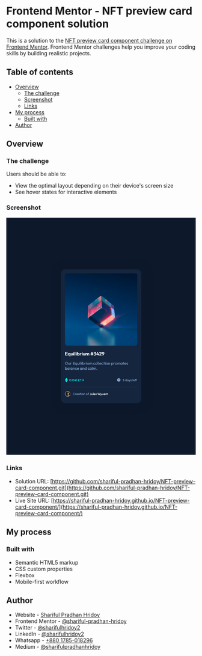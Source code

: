 # Frontend Mentor - NFT preview card component solution

This is a solution to the [NFT preview card component challenge on Frontend Mentor](https://www.frontendmentor.io/challenges/nft-preview-card-component-SbdUL_w0U). Frontend Mentor challenges help you improve your coding skills by building realistic projects. 

## Table of contents

- [Overview](#overview)
  - [The challenge](#the-challenge)
  - [Screenshot](#screenshot)
  - [Links](#links)
- [My process](#my-process)
  - [Built with](#built-with)
- [Author](#author)

## Overview

### The challenge

Users should be able to:

- View the optimal layout depending on their device's screen size
- See hover states for interactive elements

### Screenshot

![Screenshot](./images/screenshot.png)

### Links

- Solution URL: [https://github.com/shariful-pradhan-hridoy/NFT-preview-card-component.git](https://github.com/shariful-pradhan-hridoy/NFT-preview-card-component.git)
- Live Site URL: [https://shariful-pradhan-hridoy.github.io/NFT-preview-card-component/](https://shariful-pradhan-hridoy.github.io/NFT-preview-card-component/)

## My process

### Built with

- Semantic HTML5 markup
- CSS custom properties
- Flexbox
- Mobile-first workflow

## Author

- Website - [Shariful Pradhan Hridoy](https://shariful-pradhan-hridoy.netlify.com/)
- Frontend Mentor - [@shariful-pradhan-hridoy](https://www.frontendmentor.io/profile/shariful-pradhan-hridoy)
- Twitter - [@sharifulhridoy2](https://twitter.com/SharifulHridoy2)
- LinkedIn - [@sharifulhridoy2](https://www.linkedin.com/in/sharifulhridoy2/)
- Whatsapp - [+880 1785-018296](https://wa.me/8801785018296)
- Medium - [@sharifulpradhanhridoy](https://sharifulpradhanhridoy.medium.com/)
